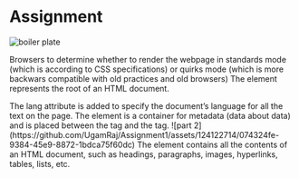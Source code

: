 # Assignment
![boiler plate](https://github.com/UgamRaj/Assignment1/assets/124122714/51ee0cad-d719-4142-ae9c-89be2b72ddf1)
<!DOCTYPE html>
Browsers to determine whether to render the webpage in standards mode (which is according to CSS specifications) or quirks mode (which is more backwars compatible with old practices and old browsers)
The <html> element represents the root of an HTML document.
<html lang="en"> The lang attribute is added to specify the document’s language for all the text on the page.
The <head> element is a container for metadata (data about data) and is placed between the <html> tag and the <body> tag.
![part 2](https://github.com/UgamRaj/Assignment1/assets/124122714/074324fe-9384-45e9-8872-1bdca75f60dc)
The <body> element contains all the contents of an HTML document, such as headings, paragraphs, images, hyperlinks, tables, lists, etc.
